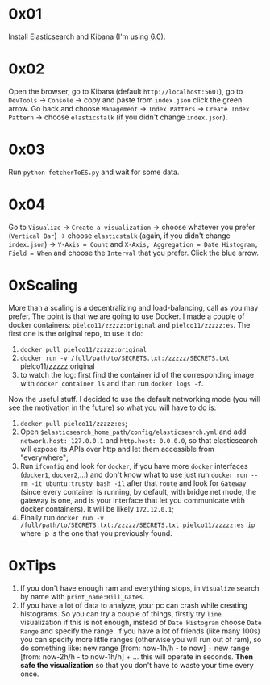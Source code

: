 # 0x01
Install Elasticsearch and Kibana (I'm using 6.0).

# 0x02
Open the browser, go to Kibana (default `http://localhost:5601`), go to `DevTools` -> `Console` -> copy and paste from `index.json` click the green arrow. Go back and choose `Management` -> `Index Patters` -> `Create Index Pattern` -> choose `elasticstalk` (if you didn't change `index.json`).

# 0x03
Run `python fetcherToES.py` and wait for some data.

# 0x04
Go to `Visualize` -> `Create a visualization` -> choose whatever you prefer (`Vertical Bar`) -> choose `elasticstalk` (again, if you didn't change `index.json`) -> `Y-Axis = Count` and `X-Axis, Aggregation = Date Histogram, Field = When` and choose the `Interval` that you prefer. Click the blue arrow.

# 0xScaling
More than a scaling is a decentralizing and load-balancing, call as you may prefer. The point is that we are going to use Docker. I made a couple of docker containers: `pielco11/zzzzz:original` and `pielco11/zzzzz:es`. The first one is the original repo, to use it do:

1. `docker pull pielco11/zzzzz:original`
2. `docker run -v /full/path/to/SECRETS.txt:/zzzzz/SECRETS.txt` pielco11/zzzzz:original
3. to watch the log: first find the container id of the corresponding image with `docker container ls` and than run `docker logs -f`.

Now the useful stuff. I decided to use the default networking mode (you will see the motivation in the future) so what you will have to do is:

1. `docker pull pielco11/zzzzz:es`;
2. Open `$elasticsearch_home_path/config/elasticsearch.yml` and add `network.host: 127.0.0.1` and `http.host: 0.0.0.0`, so that elasticsearch will expose its APIs over http and let them accessible from "everywhere";
3. Run `ifconfig` and look for `docker`, if you have more `docker` interfaces (`docker1`, `docker2`,...) and don't know what to use just run `docker run --rm -it ubuntu:trusty bash -il` after that `route` and look for `Gateway` (since every container is running, by default, with bridge net mode, the gateway is one, and is your interface that let you communicate with docker containers). It will be likely `172.12.0.1`;
4. Finally run `docker run -v /full/path/to/SECRETS.txt:/zzzzz/SECRETS.txt pielco11/zzzzz:es ip` where ip is the one that you previously found.

# 0xTips
1. If you don't have enough ram and everything stops, in `Visualize` search by name with `print_name:Bill_Gates`.
2. If you have a lot of data to analyze, your pc can crash while creating histograms. So you can try a couple of things, firstly try `line` visualization if this is not enough, instead of `Date Histogram` choose `Date Range` and specify the range. If you have a lot of friends (like many 100s) you can specify more little ranges (otherwise you will run out of ram), so do something like: new range [from: now-1h/h - to now] + new range [from: now-2h/h - to now-1h/h] + ... this will operate in seconds. **Then safe the visualization** so that you don't have to waste your time every once.
